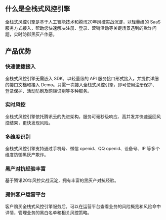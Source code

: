 ## 什么是全栈式风控引擎
全栈式风控引擎是基于人工智能技术和腾讯20年风控实战沉淀，以轻量级的 SaaS 服务方式接入，帮助您快速解决注册、登录、营销活动等关键场景遇到的欺诈问题，实时防御黑灰产作恶。

## 产品优势
### 快速便捷接入
全栈式风控引擎无需嵌入 SDK，以轻量级的 API 服务接口形式接入，并提供详细的接口文档和接入 Demo。只需一次接入全栈式风控引擎，即可使用注册保护、登录保护、活动防刷及网赚识别等多种服务。

### 实时风控
全栈式风控引擎依托腾讯云的先进架构，服务可毫秒级响应、高并发并快速返回风控结果，更快发现风险。

### 多维度识别
全栈式风控引擎支持通过手机号、微信 openid、QQ openid、设备号、IP 等多个维度防御黑灰产欺诈。

### 黑产对抗经验丰富
基于腾讯20年风控实战沉淀，拥有丰富的黑灰产对抗经验。

### 提供客户运营平台
客户购买全栈式风控引擎服务后，可以在运营平台查看业务的风险概览和风险命中详情，管理业务的黑白名单和相关风控策略。

